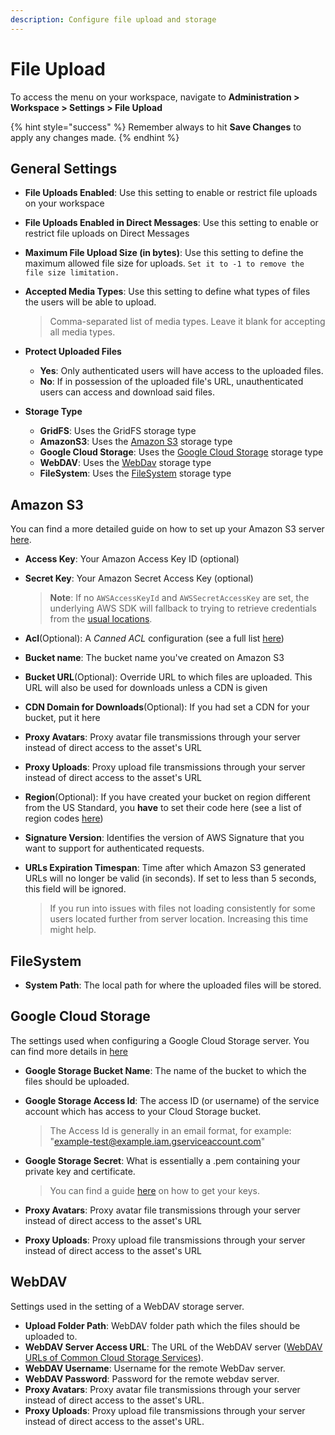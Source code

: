 ```yaml
---
description: Configure file upload and storage
---
```


# File Upload

To access the menu on your workspace, navigate to **Administration > Workspace > Settings > File Upload**

{% hint style="success" %}
Remember always to hit **Save Changes** to apply any changes made.
{% endhint %}

## General Settings

* **File Uploads Enabled**: Use this setting to enable or restrict file uploads on your workspace
* **File Uploads Enabled in Direct Messages**: Use this setting to enable or restrict file uploads on Direct Messages
* **Maximum File Upload Size (in bytes)**: Use this setting to define the maximum allowed file size for uploads. `Set it to -1 to remove the file size limitation.`
*   **Accepted Media Types**: Use this setting to define what types of files the users will be able to upload.

    > Comma-separated list of media types. Leave it blank for accepting all media types.
* **Protect Uploaded Files**
  * **Yes**: Only authenticated users will have access to the uploaded files.
  * **No**: If in possession of the uploaded file's URL, unauthenticated users can access and download said files.
* **Storage Type**
  * **GridFS**: Uses the GridFS storage type
  * **AmazonS3**: Uses the [Amazon S3](./#amazon-s3) storage type
  * **Google Cloud Storage**: Uses the [Google Cloud Storage](./#google-cloud-storage) storage type
  * **WebDAV**: Uses the [WebDav](./#webdav) storage type
  * **FileSystem**: Uses the [FileSystem](./#filesystem) storage type

## Amazon S3

You can find a more detailed guide on how to set up your Amazon S3 server [here](amazon-s3.md).

* **Access Key**: Your Amazon Access Key ID (optional)
*   **Secret Key**: Your Amazon Secret Access Key (optional)

    > **Note**: If no `AWSAccessKeyId` and `AWSSecretAccessKey` are set, the underlying AWS SDK will fallback to trying to retrieve credentials from the [usual locations](https://docs.aws.amazon.com/sdk-for-javascript/v2/developer-guide/setting-credentials-node.html).
* **Acl**(Optional): A _Canned ACL_ configuration (see a full list [here](http://docs.aws.amazon.com/AmazonS3/latest/dev/acl-overview.html#canned-acl))
* **Bucket name**: The bucket name you've created on Amazon S3
* **Bucket URL**(Optional): Override URL to which files are uploaded. This URL will also be used for downloads unless a CDN is given
* **CDN Domain for Downloads**(Optional): If you had set a CDN for your bucket, put it here
* **Proxy Avatars**: Proxy avatar file transmissions through your server instead of direct access to the asset's URL
* **Proxy Uploads**: Proxy upload file transmissions through your server instead of direct access to the asset's URL
* **Region**(Optional): If you have created your bucket on region different from the US Standard, you **have** to set their code here (see a list of region codes [here](http://docs.aws.amazon.com/AWSEC2/latest/UserGuide/using-regions-availability-zones.html#concepts-available-regions))
* **Signature Version**: Identifies the version of AWS Signature that you want to support for authenticated requests.
*   **URLs Expiration Timespan**: Time after which Amazon S3 generated URLs will no longer be valid (in seconds). If set to less than 5 seconds, this field will be ignored.

    > If you run into issues with files not loading consistently for some users located further from server location. Increasing this time might help.

## FileSystem

* **System Path**: The local path for where the uploaded files will be stored.&#x20;

## Google Cloud Storage

The settings used when configuring a Google Cloud Storage server. You can find more details in [here](google-cloud-storage.md)

* **Google Storage Bucket Name**: The name of the bucket to which the files should be uploaded.
*   **Google Storage Access Id**: The access ID (or username) of the service account which has access to your Cloud Storage bucket.

    > The Access Id is generally in an email format, for example: "example-test@example.iam.gserviceaccount.com"
*   **Google Storage Secret**: What is essentially a .pem containing your private key and certificate.

    > You can find a guide [here](https://github.com/CulturalMe/meteor-slingshot#google-cloud) on how to get your keys.
* **Proxy Avatars**: Proxy avatar file transmissions through your server instead of direct access to the asset's URL
* **Proxy Uploads**: Proxy upload file transmissions through your server instead of direct access to the asset's URL

## WebDAV

Settings used in the setting of a WebDAV storage server.

* **Upload Folder Path**: WebDAV folder path which the files should be uploaded to.
* **WebDAV Server Access URL**: The URL of the WebDAV server ([WebDAV URLs of Common Cloud Storage Services](https://community.cryptomator.org/t/webdav-urls-of-common-cloud-storage-services/75)).
* **WebDAV Username**: Username for the remote WebDav server.
* **WebDAV Password**: Password for the remote webdav server.
* **Proxy Avatars**: Proxy avatar file transmissions through your server instead of direct access to the asset's URL.
* **Proxy Uploads**: Proxy upload file transmissions through your server instead of direct access to the asset's URL.
